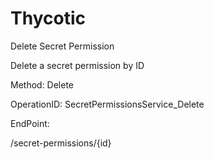 #     Thycotic


Delete Secret Permission

Delete a secret permission by ID

Method: Delete

OperationID: SecretPermissionsService_Delete

EndPoint:

/secret-permissions/{id}
